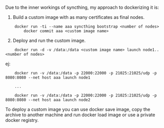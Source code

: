 Due to the inner workings of syncthing, my approach to dockerizing it is:

1. Build a custom image with as many certificates as final nodes.
```
	docker run -ti --name aaa syncthing bootstrap <number of nodes>
        docker commit aaa <custom image name>
```
 
2. Deploy and run the custom image.
```
	docker run -d -v /data:/data <custom image name> launch node1..<number of nodes>
```

ej:

```
	docker run -v /data:/data -p 22000:22000 -p 21025:21025/udp -p 8080:8080 --net host aaa launch node1
	
	...
	
	docker run -v /data:/data -p 22000:22000 -p 21025:21025/udp -p 8080:8080 --net host aaa launch node2
```

To deploy a custom image you can use docker save image, copy the archive to another machine and run docker load image or
use a private docker registry.


